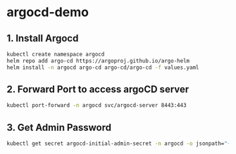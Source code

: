 # argocd-demo

## 1. Install Argocd

```sh
kubectl create namespace argocd
helm repo add argo-cd https://argoproj.github.io/argo-helm
helm install -n argocd argo-cd argo-cd/argo-cd -f values.yaml
```

## 2. Forward Port to access argoCD server

```sh
kubectl port-forward -n argocd svc/argocd-server 8443:443
```

## 3. Get Admin Password

```sh
kubectl get secret argocd-initial-admin-secret -n argocd -o jsonpath="{.data.password}" | base64 -d
```
